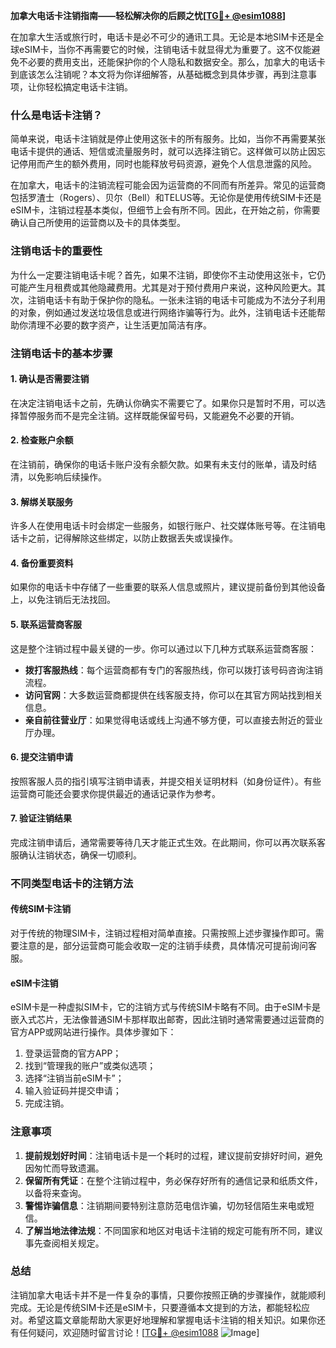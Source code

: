 **加拿大电话卡注销指南——轻松解决你的后顾之忧[[TG💪+ @esim1088](https://t.me/s/esim1088)]**

在加拿大生活或旅行时，电话卡是必不可少的通讯工具。无论是本地SIM卡还是全球eSIM卡，当你不再需要它的时候，注销电话卡就显得尤为重要了。这不仅能避免不必要的费用支出，还能保护你的个人隐私和数据安全。那么，加拿大的电话卡到底该怎么注销呢？本文将为你详细解答，从基础概念到具体步骤，再到注意事项，让你轻松搞定电话卡注销。

### 什么是电话卡注销？

简单来说，电话卡注销就是停止使用这张卡的所有服务。比如，当你不再需要某张电话卡提供的通话、短信或流量服务时，就可以选择注销它。这样做可以防止因忘记停用而产生的额外费用，同时也能释放号码资源，避免个人信息泄露的风险。

在加拿大，电话卡的注销流程可能会因为运营商的不同而有所差异。常见的运营商包括罗渣士（Rogers）、贝尔（Bell）和TELUS等。无论你是使用传统SIM卡还是eSIM卡，注销过程基本类似，但细节上会有所不同。因此，在开始之前，你需要确认自己所使用的运营商以及卡的具体类型。

### 注销电话卡的重要性

为什么一定要注销电话卡呢？首先，如果不注销，即使你不主动使用这张卡，它仍可能产生月租费或其他隐藏费用。尤其是对于预付费用户来说，这种风险更大。其次，注销电话卡有助于保护你的隐私。一张未注销的电话卡可能成为不法分子利用的对象，例如通过发送垃圾信息或进行网络诈骗等行为。此外，注销电话卡还能帮助你清理不必要的数字资产，让生活更加简洁有序。

### 注销电话卡的基本步骤

#### 1. 确认是否需要注销
在决定注销电话卡之前，先确认你确实不需要它了。如果你只是暂时不用，可以选择暂停服务而不是完全注销。这样既能保留号码，又能避免不必要的开销。

#### 2. 检查账户余额
在注销前，确保你的电话卡账户没有余额欠款。如果有未支付的账单，请及时结清，以免影响后续操作。

#### 3. 解绑关联服务
许多人在使用电话卡时会绑定一些服务，如银行账户、社交媒体账号等。在注销电话卡之前，记得解除这些绑定，以防止数据丢失或误操作。

#### 4. 备份重要资料
如果你的电话卡中存储了一些重要的联系人信息或照片，建议提前备份到其他设备上，以免注销后无法找回。

#### 5. 联系运营商客服
这是整个注销过程中最关键的一步。你可以通过以下几种方式联系运营商客服：
- **拨打客服热线**：每个运营商都有专门的客服热线，你可以拨打该号码咨询注销流程。
- **访问官网**：大多数运营商都提供在线客服支持，你可以在其官方网站找到相关信息。
- **亲自前往营业厅**：如果觉得电话或线上沟通不够方便，可以直接去附近的营业厅办理。

#### 6. 提交注销申请
按照客服人员的指引填写注销申请表，并提交相关证明材料（如身份证件）。有些运营商可能还会要求你提供最近的通话记录作为参考。

#### 7. 验证注销结果
完成注销申请后，通常需要等待几天才能正式生效。在此期间，你可以再次联系客服确认注销状态，确保一切顺利。

### 不同类型电话卡的注销方法

#### 传统SIM卡注销
对于传统的物理SIM卡，注销过程相对简单直接。只需按照上述步骤操作即可。需要注意的是，部分运营商可能会收取一定的注销手续费，具体情况可提前询问客服。

#### eSIM卡注销
eSIM卡是一种虚拟SIM卡，它的注销方式与传统SIM卡略有不同。由于eSIM卡是嵌入式芯片，无法像普通SIM卡那样取出邮寄，因此注销时通常需要通过运营商的官方APP或网站进行操作。具体步骤如下：
1. 登录运营商的官方APP；
2. 找到“管理我的账户”或类似选项；
3. 选择“注销当前eSIM卡”；
4. 输入验证码并提交申请；
5. 完成注销。

### 注意事项

1. **提前规划好时间**：注销电话卡是一个耗时的过程，建议提前安排好时间，避免因匆忙而导致遗漏。
2. **保留所有凭证**：在整个注销过程中，务必保存好所有的通信记录和纸质文件，以备将来查询。
3. **警惕诈骗信息**：注销期间要特别注意防范电信诈骗，切勿轻信陌生来电或短信。
4. **了解当地法律法规**：不同国家和地区对电话卡注销的规定可能有所不同，建议事先查阅相关规定。

### 总结

注销加拿大电话卡并不是一件复杂的事情，只要你按照正确的步骤操作，就能顺利完成。无论是传统SIM卡还是eSIM卡，只要遵循本文提到的方法，都能轻松应对。希望这篇文章能帮助大家更好地理解和掌握电话卡注销的相关知识。如果你还有任何疑问，欢迎随时留言讨论！[[TG💪+ @esim1088](https://t.me/s/esim1088) ![Image](https://i.postimg.cc/4NQfJmqS/Snipaste-2025-05-13-00-14-12.png)]